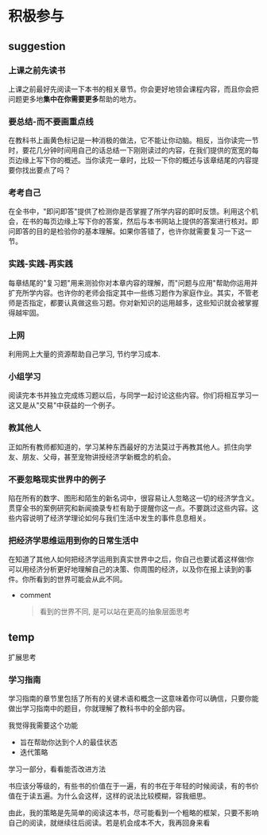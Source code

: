 # 积极参与

## suggestion

### 上课之前先读书

上课之前最好先阅读一下本书的相关章节。你会更好地领会课程内容，而且你会把问题更多地**集中在你需要更多**帮助的地方。

### 要总结-而不要画重点线

在教科书上画黄色标记是一种消极的做法，它不能让你动脑。相反，当你读完一节时，要花几分钟时间用自己的话总结一下刚刚读过的内容，在我们提供的宽宽的每页边缘上写下你的概述。当你读完一章时，比较一下你的概述与该章结尾的内容提要你找出要点了吗？

### 考考自己

在全书中，"即问即答"提供了检测你是否掌握了所学内容的即时反馈。利用这个机会，在书的每页边缘上写下你的答案，然后与本书网站上提供的答案进行核对。即问即答的目的是检验你的基本理解。如果你答错了，也许你就需要复习一下这一节。

### 实践-实践-再实践

每章结尾的"复习题"用来测验你对本章内容的理解，而"问题与应用"帮助你运用并扩充所学内容。也许你的老师会指定其中一些练习题作为家庭作业。其实，不管老师是否指定，都要认真做这些习题。你对新知识的运用越多，这些知识就会被掌握得越牢固。

### 上网

利用网上大量的资源帮助自己学习, 节约学习成本.

### 小组学习

阅读完本书并独立完成练习题以后，与同学一起讨论这些内容。你们将相互学习一这又是从"交易"中获益的一个例子。

### 教其他人

正如所有教师都知道的，学习某种东西最好的方法莫过于再教其他人。抓住向学友、朋友、父母，甚至宠物讲授经济学新概念的机会。

### 不要忽略现实世界中的例子

陷在所有的数字、图形和陌生的新名词中，很容易让人忽略这一切的经济学含义。贯穿全书的案例研究和新闻摘录专栏有助于提醒你这一点。不要跳过这些内容。这些内容说明了经济学理论如何与我们生活中发生的事件息息相关。

### 把经济学思维运用到你的日常生活中

在知道了其他人如何把经济学运用到真实世界中之后，你自己也要试着这样做!你可以用经济分析更好地理解自己的决策、你周围的经济，以及你在报上读到的事件。你所看到的世界可能会从此不同。

- comment
  > 看到的世界不同, 是可以站在更高的抽象层面思考

## temp

扩展思考

### 学习指南

学习指南的章节里包括了所有的关键术语和概念一这意味着你可以确信，只要你能做出学习指南中的题目，你就理解了教科书中的全部内容。

我觉得我需要这个功能

- 旨在帮助你达到个人的最佳状态
- 迭代策略

学习一部分，看看能否改进方法

书应该分等级的，有些书的价值在于一遍，有的书在于年轻的时候阅读，有的书价值在于读五遍。为什么会这样，这样的说法比较模糊，容我细思。

由此，我的策略是先简单的阅读这本书，尽可能看到一个粗略的框架，只要不影响自己的阅读，就继续往后阅读。若是机会成本不大，我再回身来看
